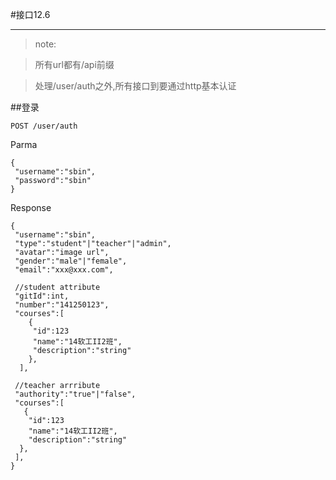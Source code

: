 #接口12.6

---

>note:

>所有url都有/api前缀

>处理/user/auth之外,所有接口到要通过http基本认证

##登录
```
POST /user/auth
```
Parma
```
{
 "username":"sbin",
 "password":"sbin"
}
```
Response
```
{
 "username":"sbin",
 "type":"student"|"teacher"|"admin",
 "avatar":"image url",
 "gender":"male"|"female",
 "email":"xxx@xxx.com",

 //student attribute
 "gitId":int,
 "number":"141250123",
 "courses":[
    {
     "id":123
     "name":"14软工II2班",
     "description":"string"
    },
  ],

 //teacher arrribute
 "authority":"true"|"false",
 "courses":[
   {
    "id":123
    "name":"14软工II2班",
    "description":"string"
  },
 ],
}
```